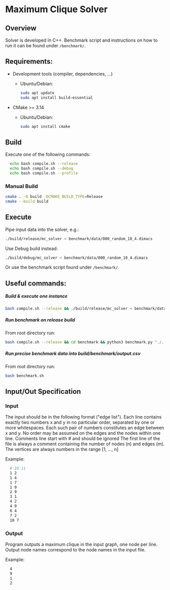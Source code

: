 # Maximum Clique Solver
## Overview

Solver is developed in C++. Benchmark script and instructions on how to run it can be found under `/benchmark/`.

## Requirements:

- Development tools (compiler, dependencies, ...)

  - Ubuntu/Debian:
    ```bash
    sudo apt update
    sudo apt install build-essential
    ```

- CMake >= 3.14

  - Ubuntu/Debian:
    ```bash
    sudo apt install cmake
    ```

## Build

Execute one of the following commands:
```bash
  echo bash compile.sh --release
  echo bash compile.sh --debug
  echo bash compile.sh --profile
```

### Manual Build
```bash
cmake . -B build -DCMAKE_BUILD_TYPE=Release
cmake --build build
```

## Execute

Pipe input data into the solver, e.g.:
```bash
./build/release/mc_solver < benchmark/data/000_random_10_4.dimacs
```

Use Debug build instead:
```bash
./build/debug/mc_solver < benchmark/data/000_random_10_4.dimacs
```

Or use the benchmark script found under `/benchmark/`.

## Useful commands:

##### Build & execute one instance
```bash
bash compile.sh --release && ./build/release/mc_solver < benchmark/data/000_random_10_4.dimacs
```

##### Run benchmark on release build
From root directory run:
```bash
bash compile.sh --release && cd benchmark && python3 benchmark.py "./../build/release/mc_solver" && cd ..
```

##### Run precise benchmark data into build/benchmark/output.csv
From root directory run:
```bash
bash benchmark.sh
```



## Input/Out Specification
### Input

The input should be in the following format ("edge list").
Each line contains exactly two numbers x and y in no particular order, separated by one or more whitespaces.
Each such pair of numbers constitutes an edge between x and y.
No order may be assumed on the edges and the nodes within one line.
Comments line start with # and should be ignored
The first line of the file is always a comment containing the number of nodes (n) and edges (m). The vertices are always numbers in the range [1, ..., n]

Example:
```bash
  # 10 11
  1 2
  1 4
  1 7
  1 9
  2 9
  3 1
  4 2
  4 9
  6 4
  7 2
  10 7
```
### Output

Program outputs a maximum clique in the input graph, one node per line.
Output node names correspond to the node names in the input file.

Example:
```bash
  4
  9
  1
  2
```
